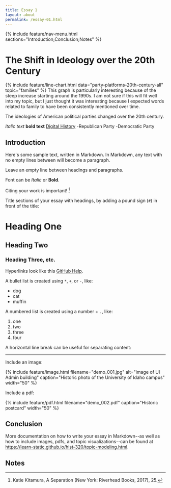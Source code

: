 ```yaml
---
title: Essay 1
layout: about
permalink: /essay-01.html
---
```


{% include feature/nav-menu.html sections="Introduction;Conclusion;Notes" %}

# The Shift in Ideology over the 20th Century

{% include feature/line-chart.html data="party-platforms-20th-century-all" topic="families" %}
This graph is particularly interesting because of the steep increase starting around the 1990s. I am not sure if this will fit well into my topic, but I just thought it was interesting because I expected words related to family to have been consistently mentioned over time.

The ideologies of American political parties changed over the 20th century.

*italic text* **bold text**
[Digital History](https://maksraydul.github.io/digital_history_repository/essay-01.html)
-Republican Party
-Democratic Party

## Introduction

Here's some sample text, written in Markdown.
In Markdown, any text with no empty lines between will become a paragraph.

Leave an empty line between headings and paragraphs.

Font can be *Italic* or **Bold**.

Citing your work is important! [^1]

Title sections of your essay with headings, by adding a pound sign (`#`) in front of the title:

# Heading One

## Heading Two

### Heading Three, etc.

Hyperlinks look like this [GitHub Help](https://help.github.com/).

A bullet list is created using `*`, `+`, or `-`, like:

- dog
- cat
- muffin

A numbered list is created using a number + `.`, like:

1. one
2. two
6. three
2. four

A horizontal line break can be useful for separating content:

----

Include an image:

{% include feature/image.html filename="demo_001.jpg" alt="image of UI Admin building" caption="Historic photo of the University of Idaho campus" width="50" %}

Include a pdf:

{% include feature/pdf.html filename="demo_002.pdf" caption="Historic postcard" width="50" %}

## Conclusion

More documentation on how to write your essay in Markdown--as well as how to include images, pdfs, and topic visualizations--can be found at <https://learn-static.github.io/hist-320/topic-modeling.html>.

## Notes

[^1]: Katie Kitamura, A Separation (New York: Riverhead Books, 2017), 25.
